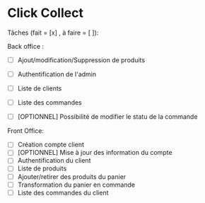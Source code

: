 # Click Collect

Tâches (fait = [x] , à faire = [ ]):

Back office :
- [ ] Ajout/modification/Suppression de produits
- [ ] Authentification de l'admin
- [ ] Liste de clients
- [ ] Liste des commandes 
- [ ] [OPTIONNEL] Possibilité de modifier le statu de la commande


Front Office:
- [ ] Création compte client
- [ ] [OPTIONNEL] Mise à jour des information du compte
- [ ] Authentification du client 
- [ ] Liste de produits 
- [ ] Ajouter/retirer des produits du panier 
- [ ] Transformation du panier en commande
- [ ] Liste des commandes du client
